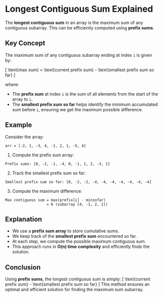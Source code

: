 # Longest Contiguous Sum Explained

The **longest contiguous sum** in an array is the maximum sum of any contiguous subarray. This can be efficiently computed using **prefix sums**.

## Key Concept

The maximum sum of any contiguous subarray ending at index `i` is given by:

\[ \text{max sum} = \text{current prefix sum} - \text{smallest prefix sum so far} \]

where:

- The **prefix sum** at index `i` is the sum of all elements from the start of the array to `i`.
- The **smallest prefix sum so far** helps identify the minimum accumulated sum before `i`, ensuring we get the maximum possible difference.

## Example

Consider the array:

```
arr = [-2, 1, -3, 4, -1, 2, 1, -5, 4]
```

1. Compute the prefix sum array:

```
Prefix sums: [0, -2, -1, -4, 0, -1, 1, 2, -3, 1]
```

2. Track the smallest prefix sum so far:

```
Smallest prefix sum so far: [0, -2, -2, -4, -4, -4, -4, -4, -4, -4]
```

3. Compute the maximum difference:

```
Max contiguous sum = max(prefix[i] - minsofar)
                   = 6 (subarray [4, -1, 2, 1])
```

## Explanation

- We use a **prefix sum array** to store cumulative sums.
- We keep track of the **smallest prefix sum** encountered so far.
- At each step, we compute the possible maximum contiguous sum.
- This approach runs in **O(n) time complexity** and efficiently finds the solution.

## Conclusion

Using **prefix sums**, the longest contiguous sum is simply:
\[ \text{current prefix sum} - \text{smallest prefix sum so far} \]
This method ensures an optimal and efficient solution for finding the maximum sum subarray.
